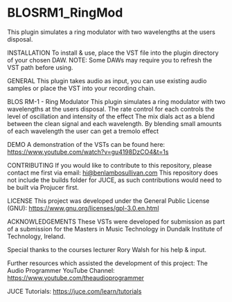 # BLOSRM1_RingMod
This plugin simulates a ring modulator with two wavelengths at the users disposal.

INSTALLATION
To install & use, place the VST file into the plugin directory of your chosen DAW.
NOTE: Some DAWs may require you to refresh the VST path before using.

GENERAL
This plugin takes audio as input, you can use existing audio samples or place the VST into your recording chain.

BLOS RM-1 - Ring Modulator
This plugin simulates a ring modulator with two wavelengths at the users disposal.
The rate control for each controls the level of oscillation and intensity of the effect
The mix dials act as a blend between the clean signal and each wavelength.
By blending small amounts of each wavelength the user can get a tremolo effect

DEMO
A demonstration of the VSTs can be found here:
https://www.youtube.com/watch?v=gu4198DzCO4&t=1s

CONTRIBUTING
If you would like to contribute to this repository, please contact me first via email: hi@benlambosullivan.com
This repository does not include the builds folder for JUCE, as such contributions would need to be built via Projucer first.

LICENSE
This project was developed under the General Public License (GNU):
https://www.gnu.org/licenses/gpl-3.0.en.html

ACKNOWLEDGEMENTS
These VSTs were developed for submission as part of a submission for the Masters in Music Technology in Dundalk Institute of Technology, Ireland.

Special thanks to the courses lecturer Rory Walsh for his help & input.

Further resources which assisted the development of this project:
The Audio Programmer YouTube Channel:
https://www.youtube.com/theaudioprogrammer

JUCE Tutorials:
https://juce.com/learn/tutorials



